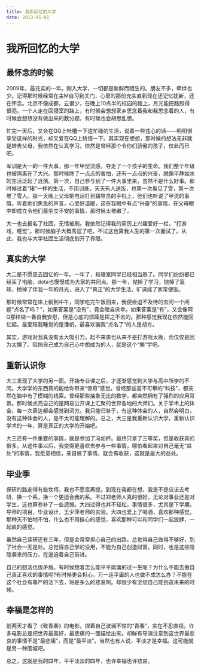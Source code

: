 ```yaml
---
title: 我所回忆的大学
date: 2013-05-01
---
```


# 我所回忆的大学


## 最怀念的时候

2009年，最充实的一年。刚入大学，一切都是新鲜而陌生的。朋友不多，牵绊也少。记得那时候经常在主M自习到关门，心里的那份充实直到现在还记忆犹新，还在怀念。北京不像成都，云很少，在晚上10点半的校园的路上，月光能把路照得很亮。一个人走在回寝室的路上，有时候会想想家乡思念着我和我思念着的人，有时候会想想没有做出来的数分题，有时候也会胡思乱想。

忙完一天后，又会在QQ上吐槽一下这忙碌的生活，说着一些违心的话——明明很享受这样的时光，却又爱在QQ上矫情一下。其实现在想想，那时候的想法无非就是转告父母，我依然在认真学习，依然是曾经那个令你们骄傲的孩子，仅此而已吧。

军训是大一的一件大事。那一年甲型流感，夺走了一个孩子的生命。我们整个年级也被隔离在了大兴。那时候除了一点点的害怕，还有一点点的兴奋，就像平静如水的生活泛起了涟漪。第一次，自己参与到了一件大事里来，虽然不是什么好事。那时候过着“猪”一样的生活，不用训练，天天有人送饭，也第一次看见了雪，第一次堆了雪人。那一天晚上父母把电话打到辅导员的手机上，他们也听说了甲流的事情。听着他们焦急的声音，心里好温暖，这在我眼中有点“兴奋”的事情，在父母眼中却成立令他们最坐立不安的事情，那时候太稚嫩了。

大一也去报名了社团，无情被刷。我依然记得我的简历上兴趣爱好一栏，“打游戏，睡觉”。那时候脑子大概秀逗了吧，不过这也算我人生的第一次面试了。从此，我也与大学社团生活彻底划开了界限。

## 真实的大学

大二是不愿意去回忆的一年。一年了，和寝室同学已经相当熟了。同学们纷纷都已经买了电脑，dota也慢慢成为大家的共同点。那一年，抛掉了学习，抛掉了篮球，抛掉了伴我一年的月光，进入了“真正”的大学生活。旷课成了家常便饭。

那时候常常在床上躺到中午，同学吃完午饭回来，我便会迫不及待的去问一个问题“点名了吗？”，如果答案是“没有”，竟会暗自庆幸。如果答案是“有”，又会像阿Q那样做一番自我安慰，但是心底的烦躁是挥之不去的。那种感觉我现在依然能回忆起。最爱陪我睡觉的是潘帆，最喜欢骗我“点名了”的人是胡肖。

其实，游戏对我真没有太大吸引力。起不来床也从来不是打游戏太晚，而仅仅是因为太懒了。阻挡自己成为自己心中想成为的人，就是这个“懒”字吧。

## 重新认识你

大三发现了大学的另一面。开始专业课之后，才逐渐感觉到大学与高中所学的不同。大学学的东西真的能给你带来“惊奇”感觉。曾经那些高不可攀的“科技”，都突然在脑中有了模糊的线索。曾经那些抽象无比的数学，都突然拥有了强烈的应用背景。那时候点亮自己的是网易公开课上汇聚的世界各地的大师们。关于学术上的体会，每一次表达都会感觉到词穷。我只能归咎于，有这种体会的人，自然会明白，没有这种体会的人，是不太可能理解的。总之，大三是我重新认识大学，重新认识学术的一年，算是真正的大学的开始吧。

大三还有一件重要的事情，就是参加了冯如杯。最终只拿了三等奖，但是收获真的很多。从这件事以后，我变得更喜欢去参与一些事情，哪怕看起来对自己毫无“益处”的事情，我愿意相信，亲自做了事情，就会有收获，这就是最大的益处。

## 毕业季

保研的路走得有些坎坷，我也不愿意再提。到现在我都在想，我是不是应该去考研，换一个系，换一个更适合我的系。不过郑老师人真的很好，无论对事业还是对学生，这也算弥补了一些遗憾。大四过得也并不轻松，事情很多，尤其是下学期。导师的项目，毕业设计，王少萍老师的实验。大四也爱上了喝酒，喜欢那种感觉，那种天不怕地不怕，什么也不用操心的感觉，喜欢那种可以和同学们一起放肆，一起疯的感觉。

虽然自己读研还有三年，但是会常常担心自己的出路。总觉得自己做得不够好，到了社会一无是处。总觉得自己学的没用，不能为自己创造财富。同时，也是这些隐隐袭来的压力，在逼迫着自己前进。

自己的想法也很矛盾。有时候想着怎么能平平庸庸的过一生呢？为什么不能去做自己真正喜欢的事情呢?有时候更会担心，万一连平庸的人也做不成怎么办？不能在这个社会有尊严的活下去，将是多么的悲哀啊。却很少有坚信自己能创造未来的时候。

## 幸福是怎样的

前两天才看了《致青春》的电影，捏着自己波澜不惊的“青春”，实在不忍直视。许多电影总是把世界最美好，最悲痛的一面描绘出来。却鲜有导演注意到这世界最悲哀的事情不是“最悲痛”，而是“最平淡”。当然也有人说，平淡才是幸福。这可能就是另一种围城吧。

总之，这就是我的四年，平平淡淡的四年，也许幸福也许悲哀。
